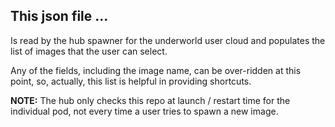 ## This json file ...

Is read by the hub spawner for the underworld user cloud and populates the list of images that the user can select.

Any of the fields, including the image name, can be over-ridden at this point, so, actually, this list is
helpful in providing shortcuts.

**NOTE:** The hub only checks this repo at launch / restart time for the individual pod, not every time a user tries to spawn a new image.
